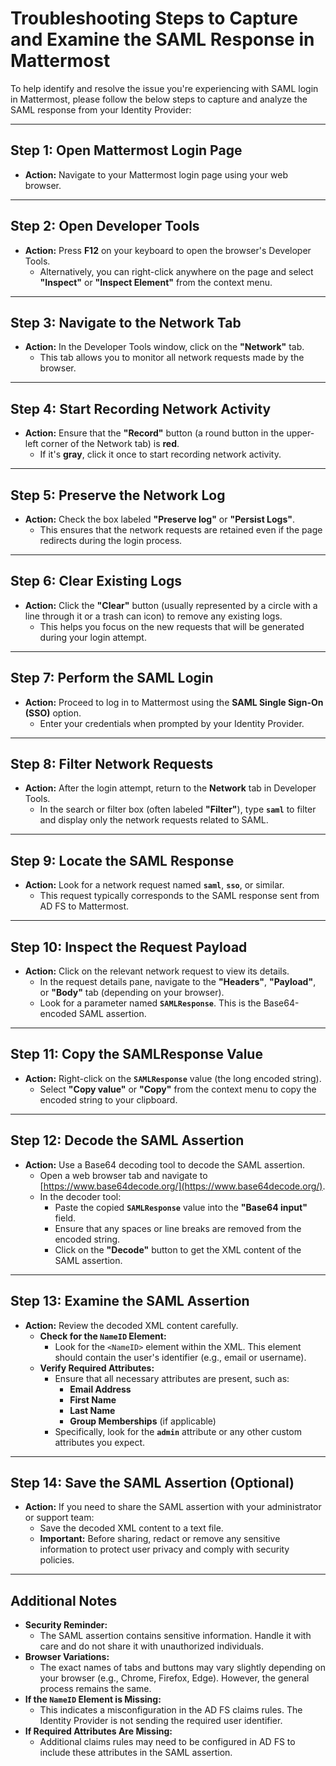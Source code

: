 # Troubleshooting Steps to Capture and Examine the SAML Response in Mattermost

To help identify and resolve the issue you're experiencing with SAML login in Mattermost, please follow the below steps to capture and analyze the SAML response from your Identity Provider:

---

## **Step 1: Open Mattermost Login Page**

- **Action:** Navigate to your Mattermost login page using your web browser.

---

## **Step 2: Open Developer Tools**

- **Action:** Press **F12** on your keyboard to open the browser's Developer Tools.
    - Alternatively, you can right-click anywhere on the page and select **"Inspect"** or **"Inspect Element"** from the context menu.

---

## **Step 3: Navigate to the Network Tab**

- **Action:** In the Developer Tools window, click on the **"Network"** tab.
    - This tab allows you to monitor all network requests made by the browser.

---

## **Step 4: Start Recording Network Activity**

- **Action:** Ensure that the **"Record"** button (a round button in the upper-left corner of the Network tab) is **red**.
    - If it's **gray**, click it once to start recording network activity.

---

## **Step 5: Preserve the Network Log**

- **Action:** Check the box labeled **"Preserve log"** or **"Persist Logs"**.
    - This ensures that the network requests are retained even if the page redirects during the login process.

---

## **Step 6: Clear Existing Logs**

- **Action:** Click the **"Clear"** button (usually represented by a circle with a line through it or a trash can icon) to remove any existing logs.
    - This helps you focus on the new requests that will be generated during your login attempt.

---

## **Step 7: Perform the SAML Login**

- **Action:** Proceed to log in to Mattermost using the **SAML Single Sign-On (SSO)** option.
    - Enter your credentials when prompted by your Identity Provider.

---

## **Step 8: Filter Network Requests**

- **Action:** After the login attempt, return to the **Network** tab in Developer Tools.
    - In the search or filter box (often labeled **"Filter"**), type **`saml`** to filter and display only the network requests related to SAML.

---

## **Step 9: Locate the SAML Response**

- **Action:** Look for a network request named **`saml`**, **`sso`**, or similar.
    - This request typically corresponds to the SAML response sent from AD FS to Mattermost.

---

## **Step 10: Inspect the Request Payload**

- **Action:** Click on the relevant network request to view its details.
    - In the request details pane, navigate to the **"Headers"**, **"Payload"**, or **"Body"** tab (depending on your browser).
    - Look for a parameter named **`SAMLResponse`**. This is the Base64-encoded SAML assertion.

---

## **Step 11: Copy the SAMLResponse Value**

- **Action:** Right-click on the **`SAMLResponse`** value (the long encoded string).
    - Select **"Copy value"** or **"Copy"** from the context menu to copy the encoded string to your clipboard.

---

## **Step 12: Decode the SAML Assertion**

- **Action:** Use a Base64 decoding tool to decode the SAML assertion.
    - Open a web browser tab and navigate to [https://www.base64decode.org/](https://www.base64decode.org/).
    - In the decoder tool:
        - Paste the copied **`SAMLResponse`** value into the **"Base64 input"** field.
        - Ensure that any spaces or line breaks are removed from the encoded string.
        - Click on the **"Decode"** button to get the XML content of the SAML assertion.

---

## **Step 13: Examine the SAML Assertion**

- **Action:** Review the decoded XML content carefully.
    - **Check for the `NameID` Element:**
        - Look for the `<NameID>` element within the XML. This element should contain the user's identifier (e.g., email or username).
    - **Verify Required Attributes:**
        - Ensure that all necessary attributes are present, such as:
            - **Email Address**
            - **First Name**
            - **Last Name**
            - **Group Memberships** (if applicable)
        - Specifically, look for the **`admin`** attribute or any other custom attributes you expect.

---

## **Step 14: Save the SAML Assertion (Optional)**

- **Action:** If you need to share the SAML assertion with your administrator or support team:
    - Save the decoded XML content to a text file.
    - **Important:** Before sharing, redact or remove any sensitive information to protect user privacy and comply with security policies.

---

## **Additional Notes**

- **Security Reminder:**
    - The SAML assertion contains sensitive information. Handle it with care and do not share it with unauthorized individuals.
- **Browser Variations:**
    - The exact names of tabs and buttons may vary slightly depending on your browser (e.g., Chrome, Firefox, Edge). However, the general process remains the same.
- **If the `NameID` Element is Missing:**
    - This indicates a misconfiguration in the AD FS claims rules. The Identity Provider is not sending the required user identifier.
- **If Required Attributes Are Missing:**
    - Additional claims rules may need to be configured in AD FS to include these attributes in the SAML assertion.
